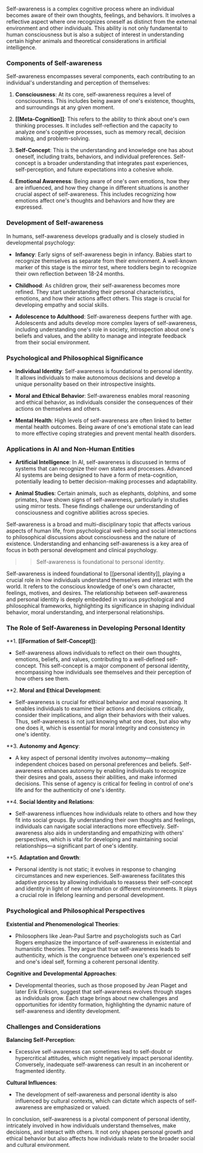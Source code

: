 Self-awareness is a complex cognitive process where an individual becomes aware of their own thoughts, feelings, and behaviors. It involves a reflective aspect where one recognizes oneself as distinct from the external environment and other individuals. This ability is not only fundamental to human consciousness but is also a subject of interest in understanding certain higher animals and theoretical considerations in artificial intelligence.

### Components of Self-awareness

Self-awareness encompasses several components, each contributing to an individual's understanding and perception of themselves:

1. **Consciousness**: At its core, self-awareness requires a level of consciousness. This includes being aware of one's existence, thoughts, and surroundings at any given moment.

2. **[[Meta-Cognition]]**: This refers to the ability to think about one's own thinking processes. It includes self-reflection and the capacity to analyze one's cognitive processes, such as memory recall, decision making, and problem-solving.

3. **Self-Concept**: This is the understanding and knowledge one has about oneself, including traits, behaviors, and individual preferences. Self-concept is a broader understanding that integrates past experiences, self-perception, and future expectations into a cohesive whole.

4. **Emotional Awareness**: Being aware of one's own emotions, how they are influenced, and how they change in different situations is another crucial aspect of self-awareness. This includes recognizing how emotions affect one's thoughts and behaviors and how they are expressed.

### Development of Self-awareness

In humans, self-awareness develops gradually and is closely studied in developmental psychology:

- **Infancy**: Early signs of self-awareness begin in infancy. Babies start to recognize themselves as separate from their environment. A well-known marker of this stage is the mirror test, where toddlers begin to recognize their own reflection between 18-24 months.
  
- **Childhood**: As children grow, their self-awareness becomes more refined. They start understanding their personal characteristics, emotions, and how their actions affect others. This stage is crucial for developing empathy and social skills.

- **Adolescence to Adulthood**: Self-awareness deepens further with age. Adolescents and adults develop more complex layers of self-awareness, including understanding one's role in society, introspection about one's beliefs and values, and the ability to manage and integrate feedback from their social environment.

### Psychological and Philosophical Significance

- **Individual Identity**: Self-awareness is foundational to personal identity. It allows individuals to make autonomous decisions and develop a unique personality based on their introspective insights.

- **Moral and Ethical Behavior**: Self-awareness enables moral reasoning and ethical behavior, as individuals consider the consequences of their actions on themselves and others.

- **Mental Health**: High levels of self-awareness are often linked to better mental health outcomes. Being aware of one's emotional state can lead to more effective coping strategies and prevent mental health disorders.

### Applications in AI and Non-Human Entities

- **Artificial Intelligence**: In AI, self-awareness is discussed in terms of systems that can recognize their own states and processes. Advanced AI systems are being designed to have a form of meta-cognition, potentially leading to better decision-making processes and adaptability.

- **Animal Studies**: Certain animals, such as elephants, dolphins, and some primates, have shown signs of self-awareness, particularly in studies using mirror tests. These findings challenge our understanding of consciousness and cognitive abilities across species.

Self-awareness is a broad and multi-disciplinary topic that affects various aspects of human life, from psychological well-being and social interactions to philosophical discussions about consciousness and the nature of existence. Understanding and enhancing self-awareness is a key area of focus in both personal development and clinical psychology.

>>Self-awareness is foundational to personal identity.

Self-awareness is indeed foundational to [[personal identity]], playing a crucial role in how individuals understand themselves and interact with the world. It refers to the conscious knowledge of one's own character, feelings, motives, and desires. The relationship between self-awareness and personal identity is deeply embedded in various psychological and philosophical frameworks, highlighting its significance in shaping individual behavior, moral understanding, and interpersonal relationships.

### The Role of Self-Awareness in Developing Personal Identity

**1. **[[Formation of Self-Concept]]**:
   - Self-awareness allows individuals to reflect on their own thoughts, emotions, beliefs, and values, contributing to a well-defined self-concept. This self-concept is a major component of personal identity, encompassing how individuals see themselves and their perception of how others see them.

**2. **Moral and Ethical Development**:
   - Self-awareness is crucial for ethical behavior and moral reasoning. It enables individuals to examine their actions and decisions critically, consider their implications, and align their behaviors with their values. Thus, self-awareness is not just knowing what one does, but also why one does it, which is essential for moral integrity and consistency in one's identity.

**3. **Autonomy and Agency**:
   - A key aspect of personal identity involves autonomy—making independent choices based on personal preferences and beliefs. Self-awareness enhances autonomy by enabling individuals to recognize their desires and goals, assess their abilities, and make informed decisions. This sense of agency is critical for feeling in control of one's life and for the authenticity of one's identity.

**4. **Social Identity and Relations**:
   - Self-awareness influences how individuals relate to others and how they fit into social groups. By understanding their own thoughts and feelings, individuals can navigate social interactions more effectively. Self-awareness also aids in understanding and empathizing with others' perspectives, which is vital for developing and maintaining social relationships—a significant part of one's identity.

**5. **Adaptation and Growth**:
   - Personal identity is not static; it evolves in response to changing circumstances and new experiences. Self-awareness facilitates this adaptive process by allowing individuals to reassess their self-concept and identity in light of new information or different environments. It plays a crucial role in lifelong learning and personal development.

### Psychological and Philosophical Perspectives

**Existential and Phenomenological Theories**:
   - Philosophers like Jean-Paul Sartre and psychologists such as Carl Rogers emphasize the importance of self-awareness in existential and humanistic theories. They argue that true self-awareness leads to authenticity, which is the congruence between one's experienced self and one's ideal self, forming a coherent personal identity.

**Cognitive and Developmental Approaches**:
   - Developmental theories, such as those proposed by Jean Piaget and later Erik Erikson, suggest that self-awareness evolves through stages as individuals grow. Each stage brings about new challenges and opportunities for identity formation, highlighting the dynamic nature of self-awareness and identity development.

### Challenges and Considerations

**Balancing Self-Perception**:
   - Excessive self-awareness can sometimes lead to self-doubt or hypercritical attitudes, which might negatively impact personal identity. Conversely, inadequate self-awareness can result in an incoherent or fragmented identity.

**Cultural Influences**:
   - The development of self-awareness and personal identity is also influenced by cultural contexts, which can dictate which aspects of self-awareness are emphasized or valued.

In conclusion, self-awareness is a pivotal component of personal identity, intricately involved in how individuals understand themselves, make decisions, and interact with others. It not only shapes personal growth and ethical behavior but also affects how individuals relate to the broader social and cultural environment.